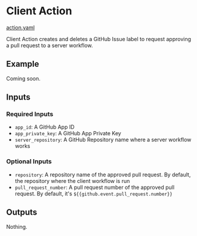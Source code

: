 # Client Action

[action.yaml](../action.yaml)

Client Action creates and deletes a GitHub Issue label to request approving a pull request to a server workflow.

## Example

Coming soon.

## Inputs

### Required Inputs

- `app_id`: A GitHub App ID
- `app_private_key`: A GitHub App Private Key
- `server_repository`: A GitHub Repository name where a server workflow works

### Optional Inputs

- `repository`: A repository name of the approved pull request. By default, the repository where the client workflow is run
- `pull_request_number`: A pull request number of the approved pull request. By default, it's `${{github.event.pull_request.number}}`

## Outputs

Nothing.
